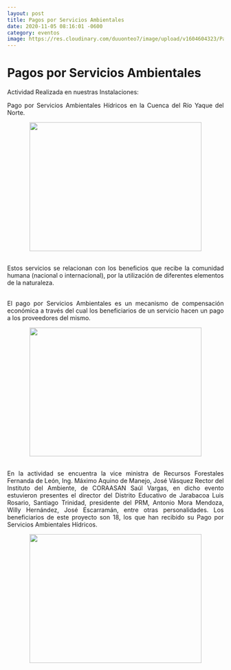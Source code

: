 ```yaml
---
layout: post
title: Pagos por Servicios Ambientales
date: 2020-11-05 08:16:01 -0600
category: eventos
image: https://res.cloudinary.com/duuonteo7/image/upload/v1604604323/Pago%20por%20servicios%20ambientales/WhatsApp_Image_2020-11-05_at_2.06.46_PM.jpg
---
```

<html>
<h1 style="text-align: justify;">Pagos por Servicios Ambientales</h1>
<p style="text-align: justify;"></p>
<p style="text-align: justify;">Actividad Realizada en nuestras Instalaciones:</p>
<p style="text-align: justify;">Pago por Servicios Ambientales H&iacute;dricos en la Cuenca del R&iacute;o Yaque del Norte.</p>
<p style="text-align: justify;"></p>
<p><img src="https://res.cloudinary.com/duuonteo7/image/upload/v1604604323/Pago%20por%20servicios%20ambientales/WhatsApp_Image_2020-11-05_at_2.06.46_PM.jpg" alt="" style="display: block; margin-left: auto; margin-right: auto;" width="400" height="300" /></p>
<p style="text-align: justify;"><br />Estos servicios se relacionan con los beneficios que recibe la comunidad humana (nacional o internacional), por la utilizaci&oacute;n de diferentes elementos de la naturaleza.</p>
<p style="text-align: justify;"><br />El pago por Servicios Ambientales es un mecanismo de compensaci&oacute;n econ&oacute;mica a trav&eacute;s del cual los beneficiarios de un servicio hacen un pago a los proveedores del mismo.</p>
<p style="text-align: justify;"></p>
<p style="text-align: center;"><img src="https://res.cloudinary.com/duuonteo7/image/upload/v1604604323/Pago%20por%20servicios%20ambientales/WhatsApp_Image_2020-11-05_at_2.06.46_PM_1.jpg" alt="" width="400" height="300" /></p>
<p style="text-align: justify;"><br />En la actividad se encuentra la vice ministra de Recursos Forestales Fernanda de Le&oacute;n, Ing. M&aacute;ximo Aquino de Manejo, Jos&eacute; V&aacute;squez Rector del Instituto del Ambiente, de CORAASAN Sa&uacute;l Vargas, en dicho evento estuvieron presentes el director del Distrito Educativo de Jarabacoa Luis Rosario, Santiago Trinidad, presidente del PRM, Antonio Mora Mendoza, Willy Hern&aacute;ndez, Jos&eacute; Escarram&aacute;n, entre otras personalidades. Los beneficiarios de este proyecto son 18, los que han recibido su Pago por Servicios Ambientales H&iacute;dricos.</p>
<p style="text-align: justify;"></p>
<p style="text-align: center;"><img src="https://res.cloudinary.com/duuonteo7/image/upload/v1604604323/Pago%20por%20servicios%20ambientales/WhatsApp_Image_2020-11-05_at_2.06.32_PM.jpg" alt="" width="400" height="300" /></p>

</html>
